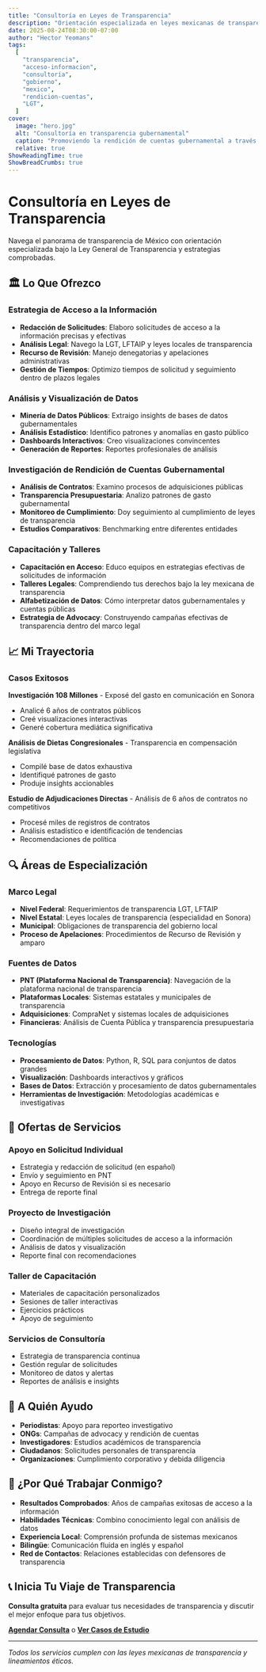 ```yaml
---
title: "Consultoría en Leyes de Transparencia"
description: "Orientación especializada en leyes mexicanas de transparencia, solicitudes de acceso a la información e investigación de rendición de cuentas gubernamental"
date: 2025-08-24T08:30:00-07:00
author: "Hector Yeomans"
tags:
  [
    "transparencia",
    "acceso-informacion",
    "consultoría",
    "gobierno",
    "mexico",
    "rendicion-cuentas",
    "LGT",
  ]
cover:
  image: "hero.jpg"
  alt: "Consultoría en transparencia gubernamental"
  caption: "Promoviendo la rendición de cuentas gubernamental a través de la transparencia"
  relative: true
ShowReadingTime: true
ShowBreadCrumbs: true
---
```


# Consultoría en Leyes de Transparencia

Navega el panorama de transparencia de México con orientación especializada bajo la Ley General de Transparencia y estrategias comprobadas.

## 🏛️ Lo Que Ofrezco

### Estrategia de Acceso a la Información

- **Redacción de Solicitudes**: Elaboro solicitudes de acceso a la información precisas y efectivas
- **Análisis Legal**: Navego la LGT, LFTAIP y leyes locales de transparencia
- **Recurso de Revisión**: Manejo denegatorias y apelaciones administrativas
- **Gestión de Tiempos**: Optimizo tiempos de solicitud y seguimiento dentro de plazos legales

### Análisis y Visualización de Datos

- **Minería de Datos Públicos**: Extraigo insights de bases de datos gubernamentales
- **Análisis Estadístico**: Identifico patrones y anomalías en gasto público
- **Dashboards Interactivos**: Creo visualizaciones convincentes
- **Generación de Reportes**: Reportes profesionales de análisis

### Investigación de Rendición de Cuentas Gubernamental

- **Análisis de Contratos**: Examino procesos de adquisiciones públicas
- **Transparencia Presupuestaria**: Analizo patrones de gasto gubernamental
- **Monitoreo de Cumplimiento**: Doy seguimiento al cumplimiento de leyes de transparencia
- **Estudios Comparativos**: Benchmarking entre diferentes entidades

### Capacitación y Talleres

- **Capacitación en Acceso**: Educo equipos en estrategias efectivas de solicitudes de información
- **Talleres Legales**: Comprendiendo tus derechos bajo la ley mexicana de transparencia
- **Alfabetización de Datos**: Cómo interpretar datos gubernamentales y cuentas públicas
- **Estrategia de Advocacy**: Construyendo campañas efectivas de transparencia dentro del marco legal

## 📈 Mi Trayectoria

### Casos Exitosos

**Investigación 108 Millones** - Exposé del gasto en comunicación en Sonora

- Analicé 6 años de contratos públicos
- Creé visualizaciones interactivas
- Generé cobertura mediática significativa

**Análisis de Dietas Congresionales** - Transparencia en compensación legislativa

- Compilé base de datos exhaustiva
- Identifiqué patrones de gasto
- Produje insights accionables

**Estudio de Adjudicaciones Directas** - Análisis de 6 años de contratos no competitivos

- Procesé miles de registros de contratos
- Análisis estadístico e identificación de tendencias
- Recomendaciones de política

## 🔍 Áreas de Especialización

### Marco Legal

- **Nivel Federal**: Requerimientos de transparencia LGT, LFTAIP
- **Nivel Estatal**: Leyes locales de transparencia (especialidad en Sonora)
- **Municipal**: Obligaciones de transparencia del gobierno local
- **Proceso de Apelaciones**: Procedimientos de Recurso de Revisión y amparo

### Fuentes de Datos

- **PNT (Plataforma Nacional de Transparencia)**: Navegación de la plataforma nacional de transparencia
- **Plataformas Locales**: Sistemas estatales y municipales de transparencia
- **Adquisiciones**: CompraNet y sistemas locales de adquisiciones
- **Financieras**: Análisis de Cuenta Pública y transparencia presupuestaria

### Tecnologías

- **Procesamiento de Datos**: Python, R, SQL para conjuntos de datos grandes
- **Visualización**: Dashboards interactivos y gráficos
- **Bases de Datos**: Extracción y procesamiento de datos gubernamentales
- **Herramientas de Investigación**: Metodologías académicas e investigativas

## 💼 Ofertas de Servicios

### Apoyo en Solicitud Individual

- Estrategia y redacción de solicitud (en español)
- Envío y seguimiento en PNT
- Apoyo en Recurso de Revisión si es necesario
- Entrega de reporte final

### Proyecto de Investigación

- Diseño integral de investigación
- Coordinación de múltiples solicitudes de acceso a la información
- Análisis de datos y visualización
- Reporte final con recomendaciones

### Taller de Capacitación

- Materiales de capacitación personalizados
- Sesiones de taller interactivas
- Ejercicios prácticos
- Apoyo de seguimiento

### Servicios de Consultoría

- Estrategia de transparencia continua
- Gestión regular de solicitudes
- Monitoreo de datos y alertas
- Reportes de análisis e insights

## 🎯 A Quién Ayudo

- **Periodistas**: Apoyo para reporteo investigativo
- **ONGs**: Campañas de advocacy y rendición de cuentas
- **Investigadores**: Estudios académicos de transparencia
- **Ciudadanos**: Solicitudes personales de transparencia
- **Organizaciones**: Cumplimiento corporativo y debida diligencia

## 🌟 ¿Por Qué Trabajar Conmigo?

- **Resultados Comprobados**: Años de campañas exitosas de acceso a la información
- **Habilidades Técnicas**: Combino conocimiento legal con análisis de datos
- **Experiencia Local**: Comprensión profunda de sistemas mexicanos
- **Bilingüe**: Comunicación fluida en inglés y español
- **Red de Contactos**: Relaciones establecidas con defensores de transparencia

## 📞 Inicia Tu Viaje de Transparencia

**Consulta gratuita** para evaluar tus necesidades de transparencia y discutir el mejor enfoque para tus objetivos.

[**Agendar Consulta**](mailto:mail@hyeomans.com?subject=Consulta%20Transparencia) o [**Ver Casos de Estudio**](/tags/transparencia/)

---

_Todos los servicios cumplen con las leyes mexicanas de transparencia y lineamientos éticos._
